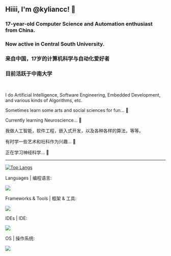 ## Hiiii, I'm @kyliancc! 👋

### 17-year-old Computer Science and Automation enthusiast from China.

### Now active in Central South University.

### 来自中国，17岁的计算机科学与自动化爱好者

### 目前活跃于中南大学

<br>

I do Artificial Intelligence, Software Engineering, Embedded Development, and various kinds of Algorithms, etc.

Sometimes learn some arts and social sciences for fun... 🤫

Currently learning Neuroscience... 🧐

我做人工智能，软件工程，嵌入式开发，以及各种各样的算法，等等。

有时学一些艺术和社科作为兴趣... 🤫

正在学习神经科学... 🧐

---

[![Top Langs](https://github-readme-stats.vercel.app/api/top-langs/?username=kyliancc&layout=compact&hide=Jupyter%20Notebook,jupyter)](https://github.com/anuraghazra/github-readme-stats)

Languages | 编程语言:

[![](https://skillicons.dev/icons?i=c,cpp,java,html,css,js,py,go,kotlin)](https://skillicons.dev)

Frameworks & Tools | 框架 & 工具:

[![](https://skillicons.dev/icons?i=pytorch,qt,nodejs,vue,jquery,spring,fastapi,mysql,docker,latex,sqlite,opencv,sklearn)](https://skillicons.dev)

IDEs | IDE:

[![](https://skillicons.dev/icons?i=pycharm,clion,webstorm,idea,vscode)](https://skillicons.dev)

OS | 操作系统:

[![](https://skillicons.dev/icons?i=arch,windows)](https://skillicons.dev)
